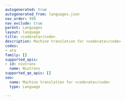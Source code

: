 ```yaml
---
autogenerated: true
autogenerated_from: languages.json
nav_order: 999
nav_exclude: true
parent: Languages
layout: language
title: <code>ata</code>
description: Machine translation for <code>ata</code>
codes:
- ata
family: []
supported_apis:
- id: niutrans
  name: Niutrans
supported_qe_apis: []
seo:
  name: Machine translation for <code>ata</code>
  type: Language

---
```


